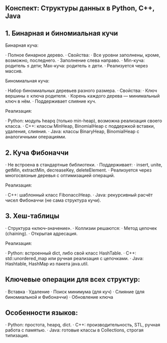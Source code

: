## Конспект: Структуры данных в Python, C++, Java

## 1. Бинарная и биномиальная кучи

Бинарная куча:

· Полное бинарное дерево.
· Свойства:
  · Все уровни заполнены, кроме, возможно, последнего.
  · Заполнение слева направо.
  · Min-куча: родитель ≤ дети; Max-куча: родитель ≥ дети.
· Реализуется через массив.

Биномиальная куча:

· Набор биномиальных деревьев разного размера.
· Свойства:
  · Ключ вершины ≥ ключа родителя.
  · Корень каждого дерева — минимальный ключ в нём.
· Поддерживает слияние куч.

Реализация:

· Python: модуль heapq (только min-heap), возможна реализация своего класса.
· C++: классы MinHeap, BinomialHeap с поддержкой вставки, удаления, слияния.
· Java: классы BinaryHeap, BinomialHeap с аналогичными операциями.


## 2. Куча Фибоначчи

· Не встроена в стандартные библиотеки.
· Поддерживает:
  · insert, unite, getMin, extractMin, decreaseKey, deleteElement.
· Реализуется через многосвязные деревья с оптимизацией операций.

Реализация:

· C++: шаблонный класс FibonacciHeap.
· Java: рекурсивный расчёт чисел Фибоначчи (не сама структура кучи).

 

## 3. Хеш-таблицы

· Структура «ключ–значение».
· Коллизии решаются:
  · Метод цепочек (chaining).
  · Открытая адресация.

Реализация:

· Python: встроенный dict, либо свой класс HashTable.
· C++: std::unordered_map или ручная реализация с цепочками.
· Java: Hashtable, HashMap из пакета java.util.

 

## Ключевые операции для всех структур:

· Вставка
· Удаление
· Поиск минимума (для куч)
· Слияние (для биномиальной и Фибоначчи)
· Обновление ключа

 

## Особенности языков:

· Python: простота, heapq, dict.
· C++: производительность, STL, ручная работа с памятью.
· Java: готовые классы в Collections, строгая типизация.

 

